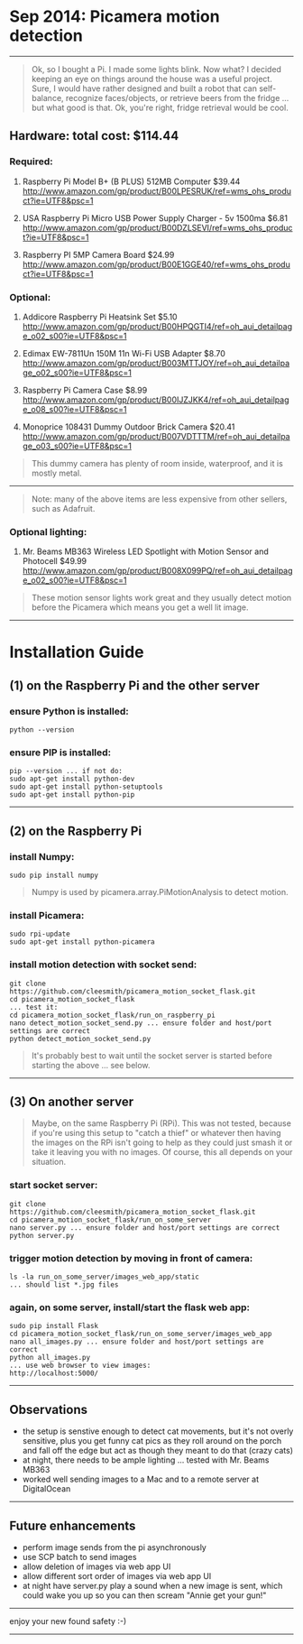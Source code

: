 # Sep 2014: Picamera motion detection

***

> Ok, so I bought a Pi.  I made some lights blink.  Now what?
I decided keeping an eye on things around the house was a useful project.
Sure, I would have rather designed and built a robot that can self-balance,
recognize faces/objects, or retrieve beers from the fridge ... but what 
good is that. Ok, you're right, fridge retrieval would be cool.

## Hardware: total cost: $114.44

### Required:
1. Raspberry Pi Model B+ (B PLUS) 512MB Computer  $39.44
http://www.amazon.com/gp/product/B00LPESRUK/ref=wms_ohs_product?ie=UTF8&psc=1

2. USA Raspberry Pi Micro USB Power Supply Charger - 5v 1500ma  $6.81
http://www.amazon.com/gp/product/B00DZLSEVI/ref=wms_ohs_product?ie=UTF8&psc=1

3. Raspberry PI 5MP Camera Board  $24.99
http://www.amazon.com/gp/product/B00E1GGE40/ref=wms_ohs_product?ie=UTF8&psc=1

### Optional:
1. Addicore Raspberry Pi Heatsink Set $5.10
http://www.amazon.com/gp/product/B00HPQGTI4/ref=oh_aui_detailpage_o02_s00?ie=UTF8&psc=1

2. Edimax EW-7811Un 150M 11n Wi-Fi USB Adapter  $8.70
http://www.amazon.com/gp/product/B003MTTJOY/ref=oh_aui_detailpage_o02_s00?ie=UTF8&psc=1

3. Raspberry Pi Camera Case  $8.99
http://www.amazon.com/gp/product/B00IJZJKK4/ref=oh_aui_detailpage_o08_s00?ie=UTF8&psc=1

4. Monoprice 108431 Dummy Outdoor Brick Camera  $20.41
http://www.amazon.com/gp/product/B007VDTTTM/ref=oh_aui_detailpage_o03_s00?ie=UTF8&psc=1

> This dummy camera has plenty of room inside, waterproof, and it is mostly metal.

***

> Note: many of the above items are less expensive from other sellers, such as Adafruit.

### Optional lighting:
1. Mr. Beams MB363 Wireless LED Spotlight with Motion Sensor and Photocell  $49.99
http://www.amazon.com/gp/product/B008X099PQ/ref=oh_aui_detailpage_o02_s00?ie=UTF8&psc=1

> These motion sensor lights work great and they usually detect motion before the Picamera
which means you get a well lit image.

***

# Installation Guide

## (1) on the Raspberry Pi and the other server

### ensure Python is installed:
```
python --version
```

### ensure PIP is installed:
```
pip --version ... if not do:
sudo apt-get install python-dev
sudo apt-get install python-setuptools
sudo apt-get install python-pip
```

***

## (2) on the Raspberry Pi

### install Numpy:
```
sudo pip install numpy
```
> Numpy is used by picamera.array.PiMotionAnalysis to detect motion.

### install Picamera:
```
sudo rpi-update
sudo apt-get install python-picamera
```

### install motion detection with socket send:
```
git clone https://github.com/cleesmith/picamera_motion_socket_flask.git
cd picamera_motion_socket_flask
... test it:
cd picamera_motion_socket_flask/run_on_raspberry_pi
nano detect_motion_socket_send.py ... ensure folder and host/port settings are correct
python detect_motion_socket_send.py
```
> It's probably best to wait until the socket server is started before starting
the above ... see below.

***

## (3) On another server
> Maybe, on the same Raspberry Pi (RPi). This was not tested, because if you're using
this setup to "catch a thief" or whatever then having the images on the RPi isn't 
going to help as they could just smash it or take it leaving you with no images.
Of course, this all depends on your situation.

### start socket server:
```
git clone https://github.com/cleesmith/picamera_motion_socket_flask.git
cd picamera_motion_socket_flask/run_on_some_server
nano server.py ... ensure folder and host/port settings are correct
python server.py
```

### trigger motion detection by moving in front of camera:
```
ls -la run_on_some_server/images_web_app/static
... should list *.jpg files
```

### again, on some server, install/start the flask web app:
```
sudo pip install Flask
cd picamera_motion_socket_flask/run_on_some_server/images_web_app
nano all_images.py ... ensure folder and host/port settings are correct
python all_images.py
... use web browser to view images:
http://localhost:5000/
```

***

## Observations
* the setup is senstive enough to detect cat movements, but it's not overly sensitive,
plus you get funny cat pics as they roll around on the porch and fall off the edge but
act as though they meant to do that (crazy cats)
* at night, there needs to be ample lighting ... tested with Mr. Beams MB363
* worked well sending images to a Mac and to a remote server at DigitalOcean

***

## Future enhancements
* perform image sends from the pi asynchronously
* use SCP batch to send images
* allow deletion of images via web app UI
* allow different sort order of images via web app UI
* at night have server.py play a sound when a new image is sent, which could 
wake you up so you can then scream "Annie get your gun!"

***

enjoy your new found safety :-)

***
